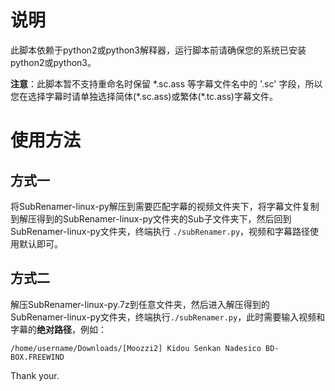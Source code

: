 # 说明  
此脚本依赖于python2或python3解释器，运行脚本前请确保您的系统已安装python2或python3。

**注意**：此脚本暂不支持重命名时保留 *.sc.ass 等字幕文件名中的 '.sc' 字段，所以您在选择字幕时请单独选择简体(\*.sc.ass)或繁体(\*.tc.ass)字幕文件。

# 使用方法  
## 方式一
将SubRenamer-linux-py解压到需要匹配字幕的视频文件夹下，将字幕文件复制到解压得到的SubRenamer-linux-py文件夹的Sub子文件夹下，然后回到SubRenamer-linux-py文件夹，终端执行 ```./subRenamer.py```，视频和字幕路径使用默认即可。

## 方式二  
解压SubRenamer-linux-py.7z到任意文件夹，然后进入解压得到的SubRenamer-linux-py文件夹，终端执行```./subRenamer.py```，此时需要输入视频和字幕的**绝对路径**，例如：   
```  
/home/username/Downloads/[Moozzi2] Kidou Senkan Nadesico BD-BOX.FREEWIND
```

Thank your.
